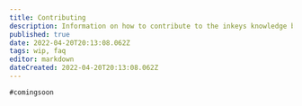 ```yaml
---
title: Contributing
description: Information on how to contribute to the inkeys knowledge base
published: true
date: 2022-04-20T20:13:08.062Z
tags: wip, faq
editor: markdown
dateCreated: 2022-04-20T20:13:08.062Z
---
```


`#comingsoon`